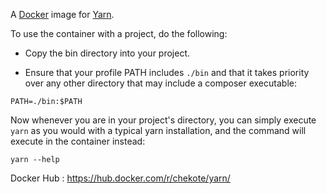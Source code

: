 A [Docker](https://www.docker.com) image for [Yarn](https://yarnpkg.com).

To use the container with a project, do the following:

* Copy the bin directory into your project.

* Ensure that your profile PATH includes `./bin` and that it takes priority over
any other directory that may include a composer executable:

`PATH=./bin:$PATH`

Now whenever you are in your project's directory, you can simply execute
`yarn` as you would with a typical yarn installation, and the command
will execute in the container instead:

`yarn --help`

Docker Hub : https://hub.docker.com/r/chekote/yarn/

